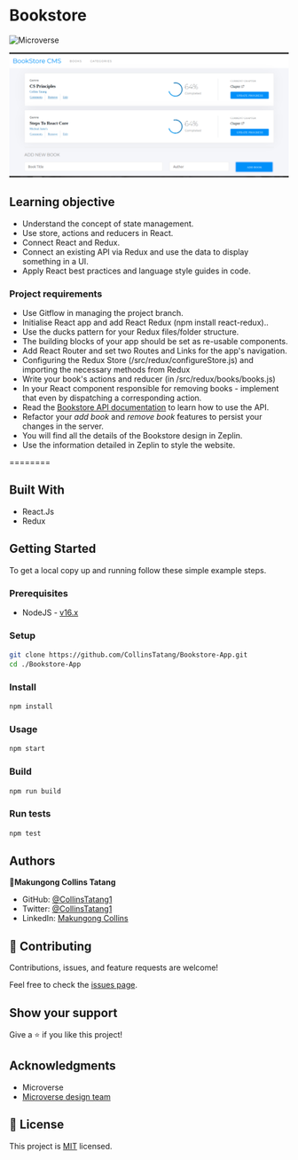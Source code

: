 # Bookstore

![Microverse](https://img.shields.io/badge/Microverse-blueviolet)

![Bookstore](bookstore.png)
## Learning objective
- Understand the concept of state management.
- Use store, actions and reducers in React.
- Connect React and Redux.
- Connect an existing API via Redux and use the data to display something in a UI.
- Apply React best practices and language style guides in code.
  
### Project requirements
- Use Gitflow in managing the project branch.
- Initialise React app and add React Redux (npm install react-redux)..
- Use the ducks pattern for your Redux files/folder structure.
- The building blocks of your app should be set as re-usable components.
- Add React Router and set two Routes and Links for the app's navigation.
- Configuring the Redux Store (/src/redux/configureStore.js) and importing the necessary methods from Redux
- Write your book's actions and reducer (in /src/redux/books/books.js)
- In your React component responsible for removing books - implement that even by dispatching a corresponding action.
- Read the [Bookstore API documentation](https://www.notion.so/Bookstore-API-51ea269061f849118c65c0a53e88a739) to learn how to use the API.
- Refactor your *add book* and *remove book* features to persist your changes in the server.
- You will find all the details of the Bookstore design in Zeplin.
- Use the information detailed in Zeplin to style the website.
  
========

## Built With

- React.Js
- Redux
## Getting Started

To get a local copy up and running follow these simple example steps.

### Prerequisites

- NodeJS - [v16.x](https://nodejs.org/en/)

### Setup

```bash
git clone https://github.com/CollinsTatang/Bookstore-App.git
cd ./Bookstore-App
```

### Install

```bash
npm install
```

### Usage

```bash
npm start
```

### Build

```bash
npm run build
```

### Run tests

```bash
npm test
```

## Authors

👤**Makungong Collins Tatang**

- GitHub: [@CollinsTatang1](https://github.com/CollinsTatang)
- Twitter: [@CollinsTatang1](https://twitter.com/CollinsTatang1)
- LinkedIn: [Makungong Collins](https://www.linkedin.com/in/makungong-collins/)

## 🤝 Contributing

Contributions, issues, and feature requests are welcome!

Feel free to check the [issues page](../../issues/).

## Show your support

Give a ⭐️ if you like this project!

## Acknowledgments

- Microverse
- [Microverse design team](https://app.zeplin.io/project/5b35a9e13227086040f8eb75/screen/5b695e29bb8c844f118f9378)

## 📝 License

This project is [MIT](./LICENSE) licensed.